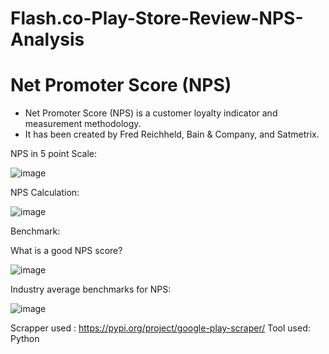 # Flash.co-Play-Store-Review-NPS-Analysis

<h1>Net Promoter Score (NPS) </h1>

* Net Promoter Score (NPS) is a customer loyalty indicator and measurement methodology. 
* It has been created by Fred Reichheld, Bain & Company, and Satmetrix.

NPS in 5 point Scale: 

![image](https://github.com/gauthamgtg/Flash.co-Play-Store-Review-NPS-Analysis/assets/128295307/5dd5c7b4-694b-4286-ae52-a851d9c6147c)

NPS Calculation:

![image](https://github.com/gauthamgtg/Flash.co-Play-Store-Review-NPS-Analysis/assets/128295307/134e23e8-d871-4701-893a-15b835a99241)

Benchmark:

What is a good NPS score?

![image](https://github.com/gauthamgtg/Flash.co-Play-Store-Review-NPS-Analysis/assets/128295307/79b0cce8-1ef1-48e1-ac05-45d3c74aadc5)

Industry average benchmarks for NPS:

![image](https://github.com/gauthamgtg/Flash.co-Play-Store-Review-NPS-Analysis/assets/128295307/5a624e41-7ece-43da-8295-0758c2f2ce0e)


Scrapper used : https://pypi.org/project/google-play-scraper/
Tool used: Python

